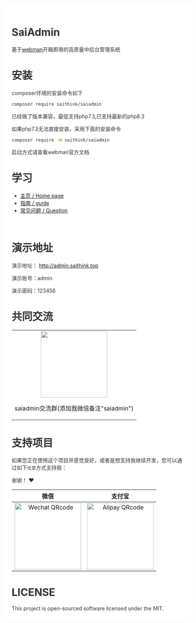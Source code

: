 <div style="padding:18px;max-width: 1024px;margin:0 auto;background-color:#fff;color:#333">
<h1>SaiAdmin</h1>

基于<a href="https://www.workerman.net/doc/webman/" target="_blank">webman</a>开箱即用的高质量中后台管理系统

<h1>安装</h1>

composer环境的安装命令如下

``` bash
composer require saithink/saiadmin
```

已经做了版本兼容，最低支持php7.3,已支持最新的php8.3

如果php7.3无法直接安装，采用下面的安装命令

``` bash
composer require -W saithink/saiadmin
```

启动方式请查看webman官方文档

<h1>学习</h1>

<ul>
  <li>
    <a href="https://saithink.top" target="_blank">主页 / Home page</a>
  </li>
  <li>
    <a href="https://saithink.top/pages/52d5c3/" target="_blank">指南 / guide</a>
  </li>
  <li>
    <a href="https://saithink.top/pages/a20ce8/" target="_blank">常见问题 / Question</a>
  </li>
</ul>

<br>

<h1>演示地址</h1>
<p>演示地址： <a href="http://admin.saithink.top">http://admin.saithink.top</a></p>
<p>演示账号：admin</p>
<p>演示密码：123456</p>

<h1>共同交流</h1>

<table>
  <tbody>
    <tr>
      <td align="center" valign="middle">
        <img src="https://saithink.top/img/me.png" class="no-zoom" width="180px">
        <p>saiadmin交流群(添加我微信备注"saiadmin")</p>
      </td>
    </tr>
  </tbody>
</table>

<h1>支持项目</h1>

如果您正在使用这个项目并感觉良好，或者是想支持我继续开发，您可以通过如下`任意`方式支持我：

谢谢！ ❤️

| 微信 | 支付宝 |
| :---: | :---: |
| <img src="https://saithink.top/img/qrcode/wechat.png" alt="Wechat QRcode" width=180>| <img src="https://saithink.top/img/qrcode/alipay.png" alt="Alipay QRcode" width=180> |

<div style="clear: both">
<h1>LICENSE</h1>
This project is open-sourced software licensed under the MIT.
</div>

</div>